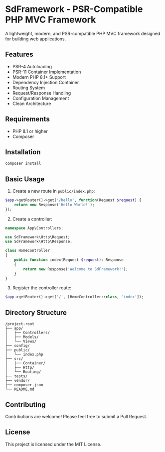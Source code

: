 # SdFramework - PSR-Compatible PHP MVC Framework

A lightweight, modern, and PSR-compatible PHP MVC framework designed for building web applications.

## Features

- PSR-4 Autoloading
- PSR-11 Container Implementation
- Modern PHP 8.1+ Support
- Dependency Injection Container
- Routing System
- Request/Response Handling
- Configuration Management
- Clean Architecture

## Requirements

- PHP 8.1 or higher
- Composer

## Installation

```bash
composer install
```

## Basic Usage

1. Create a new route in `public/index.php`:

```php
$app->getRouter()->get('/hello', function(Request $request) {
    return new Response('Hello World!');
});
```

2. Create a controller:

```php
namespace App\Controllers;

use SdFramework\Http\Request;
use SdFramework\Http\Response;

class HomeController
{
    public function index(Request $request): Response
    {
        return new Response('Welcome to SdFramework!');
    }
}
```

3. Register the controller route:

```php
$app->getRouter()->get('/', [HomeController::class, 'index']);
```

## Directory Structure

```
/project-root
├── app/
│   ├── Controllers/
│   ├── Models/
│   └── Views/
├── config/
├── public/
│   └── index.php
├── src/
│   ├── Container/
│   ├── Http/
│   └── Routing/
├── tests/
├── vendor/
├── composer.json
└── README.md
```

## Contributing

Contributions are welcome! Please feel free to submit a Pull Request.

## License

This project is licensed under the MIT License.
